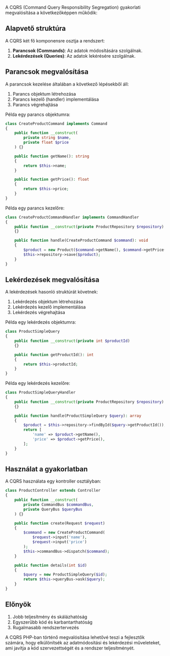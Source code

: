 A CQRS (Command Query Responsibility Segregation) gyakorlati megvalósítása a következőképpen működik:

## Alapvető struktúra

A CQRS két fő komponensre osztja a rendszert:

1. **Parancsok (Commands)**: Az adatok módosítására szolgálnak.
2. **Lekérdezések (Queries)**: Az adatok lekérésére szolgálnak.

## Parancsok megvalósítása

A parancsok kezelése általában a következő lépésekből áll:

1. Parancs objektum létrehozása
2. Parancs kezelő (handler) implementálása
3. Parancs végrehajtása

Példa egy parancs objektumra:

```php
class CreateProductCommand implements Command
{
    public function __construct(
        private string $name,
        private float $price
    ) {}

    public function getName(): string
    {
        return $this->name;
    }

    public function getPrice(): float
    {
        return $this->price;
    }
}
```

Példa egy parancs kezelőre:

```php
class CreateProductCommandHandler implements CommandHandler
{
    public function __construct(private ProductRepository $repository)
    {}

    public function handle(CreateProductCommand $command): void
    {
        $product = new Product($command->getName(), $command->getPrice());
        $this->repository->save($product);
    }
}
```

## Lekérdezések megvalósítása

A lekérdezések hasonló struktúrát követnek:

1. Lekérdezés objektum létrehozása
2. Lekérdezés kezelő implementálása
3. Lekérdezés végrehajtása

Példa egy lekérdezés objektumra:

```php
class ProductSimpleQuery
{
    public function __construct(private int $productId)
    {}

    public function getProductId(): int
    {
        return $this->productId;
    }
}
```

Példa egy lekérdezés kezelőre:

```php
class ProductSimpleQueryHandler
{
    public function __construct(private ProductRepository $repository)
    {}

    public function handle(ProductSimpleQuery $query): array
    {
        $product = $this->repository->findById($query->getProductId());
        return [
            'name' => $product->getName(),
            'price' => $product->getPrice(),
        ];
    }
}
```

## Használat a gyakorlatban

A CQRS használata egy kontroller osztályban:

```php
class ProductController extends Controller
{
    public function __construct(
        private CommandBus $commandBus,
        private QueryBus $queryBus
    ) {}

    public function create(Request $request)
    {
        $command = new CreateProductCommand(
            $request->input('name'),
            $request->input('price')
        );
        $this->commandBus->dispatch($command);
    }

    public function details(int $id)
    {
        $query = new ProductSimpleQuery($id);
        return $this->queryBus->ask($query);
    }
}
```

## Előnyök

1. Jobb teljesítmény és skálázhatóság
2. Egyszerűbb kód és karbantarthatóság
3. Rugalmasabb rendszertervezés

A CQRS PHP-ban történő megvalósítása lehetővé teszi a fejlesztők számára, hogy elkülönítsék az adatmódosítási és lekérdezési műveleteket, ami javítja a kód szervezettségét és a rendszer teljesítményét.